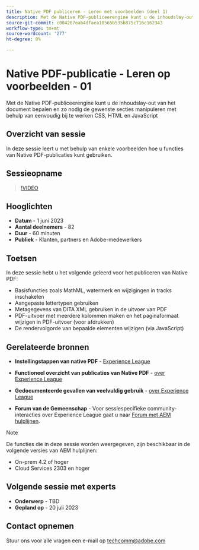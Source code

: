 ```yaml
---
title: Native PDF publiceren - Leren met voorbeelden (deel 1)
description: Met de Native PDF-publiceerengine kunt u de inhoudslay-out van het document bepalen en zo nodig de gewenste secties manipuleren met behulp van CSS, HTML en JavaScript die u eenvoudig kunt bijwerken.
source-git-commit: c004267eab4dfaea10565b535b875c716c162343
workflow-type: tm+mt
source-wordcount: '277'
ht-degree: 0%

---
```


# Native PDF-publicatie - Leren op voorbeelden - 01

Met de Native PDF-publiceerengine kunt u de inhoudslay-out van het document bepalen en zo nodig de gewenste secties manipuleren met behulp van eenvoudig bij te werken CSS, HTML en JavaScript

## Overzicht van sessie

In deze sessie leert u met behulp van enkele voorbeelden hoe u functies van Native PDF-publicaties kunt gebruiken.

## Sessieopname

>[!VIDEO](https://video.tv.adobe.com/v/3420092/native-pdf-aem-guides?quality=12&learn=on)

## Hooglichten

- **Datum** - 1 juni 2023
- **Aantal deelnemers** - 82
- **Duur** - 60 minuten
- **Publiek** - Klanten, partners en Adobe-medewerkers

## Toetsen

In deze sessie hebt u het volgende geleerd voor het publiceren van Native PDF:
- Basisfuncties zoals MathML, watermerk en wijzigingen in tracks inschakelen
- Aangepaste lettertypen gebruiken
- Metagegevens van DITA XML gebruiken in de uitvoer van PDF
- PDF-uitvoer met meerdere kolommen maken en het paginaformaat wijzigen in PDF-uitvoer (voor afdrukken)
- De rendervolgorde van bepaalde elementen wijzigen (via JavaScript)


## Gerelateerde bronnen

- **Instellingstappen van native PDF** - [Experience League](https://experienceleague.adobe.com/docs/experience-manager-guides-learn/tutorials/knowledge-base/kb-articles/publishing/configuring-aem-environment-for-native-pdf-publishing.html?lang=en)

- **Functioneel overzicht van publicaties van Native PDF** - [over Experience League](https://experienceleague.adobe.com/docs/experience-manager-guides-learn/tutorials/knowledge-base/expert-session/native-pdf-publishing-essentials-feb23.html?lang=en)

- **Gedocumenteerde gevallen van veelvuldig gebruik** - [over Experience League](https://experienceleague.adobe.com/docs/experience-manager-guides-learn/tutorials/configuring/config-native-pdf-publish/content-styles/stylesheet.html?lang=en)

- **Forum van de Gemeenschap** - Voor sessiespecifieke community-interacties over Experience League gaat u naar  [Forum met AEM hulplijnen](https://experienceleaguecommunities.adobe.com/t5/experience-manager-guides/bd-p/xml-documentation-discussions).

>[!NOTE]
>
> De functies die in deze sessie worden weergegeven, zijn beschikbaar in de volgende versies van AEM hulplijnen:
> - On-prem 4.2 of hoger
> - Cloud Services 2303 en hoger


## Volgende sessie met experts

- **Onderwerp** - TBD
- **Gepland op** - 20 juli 2023

## Contact opnemen

Stuur ons voor alle vragen een e-mail op <techcomm@adobe.com>
